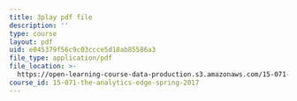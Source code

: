 ```yaml
---
title: 3play pdf file
description: ''
type: course
layout: pdf
uid: e045379f56c9c03ccce5d18ab85586a3
file_type: application/pdf
file_location: >-
  https://open-learning-course-data-production.s3.amazonaws.com/15-071-the-analytics-edge-spring-2017/e045379f56c9c03ccce5d18ab85586a3_oAW8AgU0FE4.pdf
course_id: 15-071-the-analytics-edge-spring-2017
---
```

